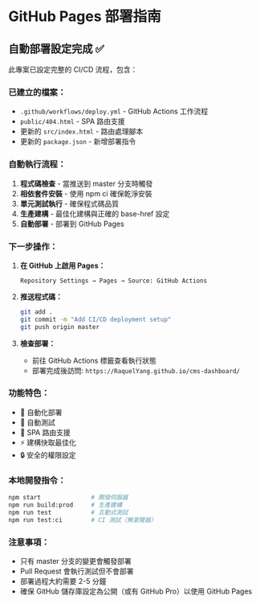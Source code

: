 # GitHub Pages 部署指南

## 自動部署設定完成 ✅

此專案已設定完整的 CI/CD 流程，包含：

### 已建立的檔案：
- `.github/workflows/deploy.yml` - GitHub Actions 工作流程
- `public/404.html` - SPA 路由支援
- 更新的 `src/index.html` - 路由處理腳本
- 更新的 `package.json` - 新增部署指令

### 自動執行流程：
1. **程式碼檢查** - 當推送到 master 分支時觸發
2. **相依套件安裝** - 使用 npm ci 確保乾淨安裝
3. **單元測試執行** - 確保程式碼品質
4. **生產建構** - 最佳化建構與正確的 base-href 設定
5. **自動部署** - 部署到 GitHub Pages

### 下一步操作：

1. **在 GitHub 上啟用 Pages：**
   ```
   Repository Settings → Pages → Source: GitHub Actions
   ```

2. **推送程式碼：**
   ```bash
   git add .
   git commit -m "Add CI/CD deployment setup"
   git push origin master
   ```

3. **檢查部署：**
   - 前往 GitHub Actions 標籤查看執行狀態
   - 部署完成後訪問: `https://RaquelYang.github.io/cms-dashboard/`

### 功能特色：
- 🚀 自動化部署
- 🧪 自動測試
- 📱 SPA 路由支援
- ⚡ 建構快取最佳化
- 🔒 安全的權限設定

### 本地開發指令：
```bash
npm start              # 開發伺服器
npm run build:prod     # 生產建構
npm run test           # 互動式測試
npm run test:ci        # CI 測試（無瀏覽器）
```

### 注意事項：
- 只有 master 分支的變更會觸發部署
- Pull Request 會執行測試但不會部署
- 部署過程大約需要 2-5 分鐘
- 確保 GitHub 儲存庫設定為公開（或有 GitHub Pro）以使用 GitHub Pages
